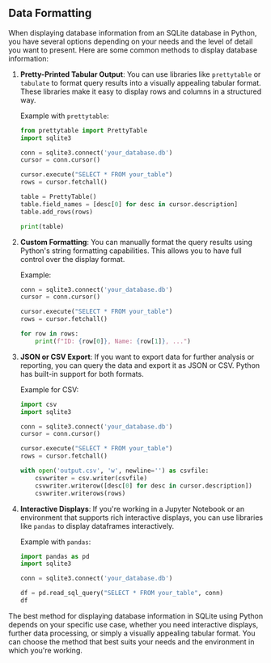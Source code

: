 ## Data Formatting

When displaying database information from an SQLite database in Python, you have several options depending on your needs and the level of detail you want to present. Here are some common methods to display database information:

1. **Pretty-Printed Tabular Output**: You can use libraries like `prettytable` or `tabulate` to format query results into a visually appealing tabular format. These libraries make it easy to display rows and columns in a structured way.

   Example with `prettytable`:

   ```python
   from prettytable import PrettyTable
   import sqlite3

   conn = sqlite3.connect('your_database.db')
   cursor = conn.cursor()

   cursor.execute("SELECT * FROM your_table")
   rows = cursor.fetchall()

   table = PrettyTable()
   table.field_names = [desc[0] for desc in cursor.description]
   table.add_rows(rows)

   print(table)
   ```

2. **Custom Formatting**: You can manually format the query results using Python's string formatting capabilities. This allows you to have full control over the display format.

   Example:

   ```python
   conn = sqlite3.connect('your_database.db')
   cursor = conn.cursor()

   cursor.execute("SELECT * FROM your_table")
   rows = cursor.fetchall()

   for row in rows:
       print(f"ID: {row[0]}, Name: {row[1]}, ...")
   ```

3. **JSON or CSV Export**: If you want to export data for further analysis or reporting, you can query the data and export it as JSON or CSV. Python has built-in support for both formats.

   Example for CSV:

   ```python
   import csv
   import sqlite3

   conn = sqlite3.connect('your_database.db')
   cursor = conn.cursor()

   cursor.execute("SELECT * FROM your_table")
   rows = cursor.fetchall()

   with open('output.csv', 'w', newline='') as csvfile:
       csvwriter = csv.writer(csvfile)
       csvwriter.writerow([desc[0] for desc in cursor.description])
       csvwriter.writerows(rows)
   ```

4. **Interactive Displays**: If you're working in a Jupyter Notebook or an environment that supports rich interactive displays, you can use libraries like `pandas` to display dataframes interactively.

   Example with `pandas`:

   ```python
   import pandas as pd
   import sqlite3

   conn = sqlite3.connect('your_database.db')

   df = pd.read_sql_query("SELECT * FROM your_table", conn)
   df
   ```

The best method for displaying database information in SQLite using Python depends on your specific use case, whether you need interactive displays, further data processing, or simply a visually appealing tabular format. You can choose the method that best suits your needs and the environment in which you're working.